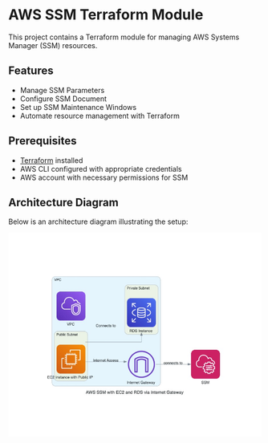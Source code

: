 # AWS SSM Terraform Module

This project contains a Terraform module for managing AWS Systems Manager (SSM) resources.

## Features

- Manage SSM Parameters
- Configure SSM Document
- Set up SSM Maintenance Windows
- Automate resource management with Terraform

## Prerequisites

- [Terraform](https://www.terraform.io/downloads.html) installed
- AWS CLI configured with appropriate credentials
- AWS account with necessary permissions for SSM

## Architecture Diagram

Below is an architecture diagram illustrating the setup:

![AWS SSM with EC2 and RDS via Internet Gateway](aws_ssm_with_ec2_and_rds_via_internet_gateway.jpg)
